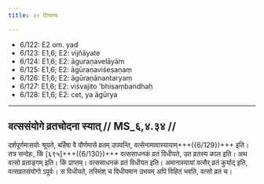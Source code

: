 ```yaml
---
title: ३० टिप्पण्यः

---
```

- 6/122: E2 om. yad
- 6/123: E1,6; E2: vijñāyate
- 6/124: E1,6; E2: āguraṇavelāyām
- 6/125: E1,6; E2: āgūraṇaviśeṣaṇaṃ
- 6/126: E1,6; E2: āgūraṇānantaryaṃ
- 6/127: E1,6; E2: viśvajito 'bhisaṃbandhaḥ
- 6/128: E1,6; E2: cet, ya āgūrya

____________________________________________


## वत्ससंयोगे व्रतचोदना स्यात् // MS_६,४.३४ //

दर्शपूर्णमासयोः श्रूयते, बर्हिषा वै पौर्णमासे व्रतम् उपयन्ति, वत्सेनामावास्यायाम्+++({6/129})+++ इति। तत्र सन्देहः, किं [६९५]+++({6/130})+++ वत्ससाधनकं व्रतं विधीयते, उत व्रतस्य काल इति। अथ वत्सो व्रताङ्गम् इति। किं प्राप्तम्। वत्ससाधनकं व्रतं विधीयत इति। अमानास्यायां वत्सैर् व्रतं कुर्याद् इति, वत्सव्रतसंयोगो ऽपूर्वः। स विधीयते, तस्मिंश् च विधीयमान उभयम् अपि विहितं भवति, वत्सो व्रतं च।